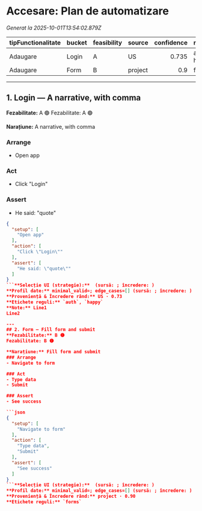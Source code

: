 # Accesare: Plan de automatizare

_Generat la 2025-10-01T13:54:02.879Z_

| tipFunctionalitate | bucket | feasibility | source | confidence | rule_tags |
|---|---|---|---|---:|---|
| Adaugare | Login | A | US | 0.735 | auth, happy |
| Adaugare | Form | B | project | 0.9 | forms |

---
## 1. Login — A narrative, with comma
**Fezabilitate:** A 🟢
Fezabilitate: A 🟢

**Narațiune:** A narrative, with comma
### Arrange
- Open app

### Act
- Click "Login"

### Assert
- He said: "quote"

```json
{
  "setup": [
    "Open app"
  ],
  "action": [
    "Click \"Login\""
  ],
  "assert": [
    "He said: \"quote\""
  ]
}
```**Selecție UI (strategie):**  (sursă: ; încredere: )
**Profil date:** minimal_valid=; edge_cases=[] (sursă: ; încredere: )
**Proveniență & Încredere rând:** US · 0.73
**Etichete reguli:** `auth`, `happy`
**Note:** Line1
Line2

---
## 2. Form — Fill form and submit
**Fezabilitate:** B 🟡
Fezabilitate: B 🟡

**Narațiune:** Fill form and submit
### Arrange
- Navigate to form

### Act
- Type data
- Submit

### Assert
- See success

```json
{
  "setup": [
    "Navigate to form"
  ],
  "action": [
    "Type data",
    "Submit"
  ],
  "assert": [
    "See success"
  ]
}
```**Selecție UI (strategie):**  (sursă: ; încredere: )
**Profil date:** minimal_valid=; edge_cases=[] (sursă: ; încredere: )
**Proveniență & Încredere rând:** project · 0.90
**Etichete reguli:** `forms`

